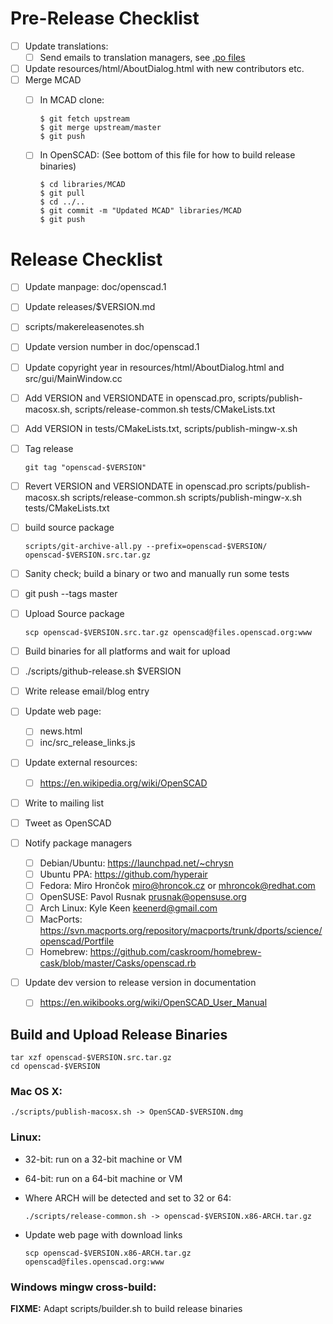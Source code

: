 # Pre-Release Checklist

* [ ] Update translations:
  * [ ] Send emails to translation managers, see [.po files](https://github.com/openscad/openscad/tree/master/locale)
* [ ] Update resources/html/AboutDialog.html with new contributors etc.
* [ ] Merge MCAD
  * [ ] In MCAD clone:

        $ git fetch upstream
        $ git merge upstream/master
        $ git push

  * [ ] In OpenSCAD: (See bottom of this file for how to build release binaries)

        $ cd libraries/MCAD
        $ git pull
        $ cd ../..
        $ git commit -m "Updated MCAD" libraries/MCAD
        $ git push

# Release Checklist

* [ ] Update manpage: doc/openscad.1
* [ ] Update releases/$VERSION.md
* [ ] scripts/makereleasenotes.sh
* [ ] Update version number in doc/openscad.1
* [ ] Update copyright year in resources/html/AboutDialog.html and src/gui/MainWindow.cc
* [ ] Add VERSION and VERSIONDATE in openscad.pro, scripts/publish-macosx.sh, scripts/release-common.sh tests/CMakeLists.txt
* [ ] Add VERSION in tests/CMakeLists.txt, scripts/publish-mingw-x.sh
* [ ] Tag release

      git tag "openscad-$VERSION"

* [ ] Revert VERSION and VERSIONDATE in openscad.pro scripts/publish-macosx.sh scripts/release-common.sh scripts/publish-mingw-x.sh tests/CMakeLists.txt
* [ ] build source package

      scripts/git-archive-all.py --prefix=openscad-$VERSION/ openscad-$VERSION.src.tar.gz

* [ ] Sanity check; build a binary or two and manually run some tests
* [ ] git push --tags master
* [ ] Upload Source package

      scp openscad-$VERSION.src.tar.gz openscad@files.openscad.org:www

* [ ] Build binaries for all platforms and wait for upload
* [ ] ./scripts/github-release.sh $VERSION
* [ ] Write release email/blog entry
* [ ] Update web page:
  * [ ] news.html
  * [ ] inc/src_release_links.js
* [ ] Update external resources:
  * [ ] https://en.wikipedia.org/wiki/OpenSCAD
* [ ] Write to mailing list
* [ ] Tweet as OpenSCAD
* [ ] Notify package managers
  * [ ] Debian/Ubuntu: https://launchpad.net/~chrysn
  * [ ] Ubuntu PPA: https://github.com/hyperair
  * [ ] Fedora: Miro Hrončok <miro@hroncok.cz> or <mhroncok@redhat.com>
  * [ ] OpenSUSE: Pavol Rusnak <prusnak@opensuse.org>
  * [ ] Arch Linux: Kyle Keen <keenerd@gmail.com>
  * [ ] MacPorts: https://svn.macports.org/repository/macports/trunk/dports/science/openscad/Portfile
  * [ ] Homebrew: https://github.com/caskroom/homebrew-cask/blob/master/Casks/openscad.rb
* [ ] Update dev version to release version in documentation
  * [ ] https://en.wikibooks.org/wiki/OpenSCAD_User_Manual

## Build and Upload Release Binaries

    tar xzf openscad-$VERSION.src.tar.gz
    cd openscad-$VERSION

### Mac OS X:

    ./scripts/publish-macosx.sh -> OpenSCAD-$VERSION.dmg

### Linux:

* 32-bit: run on a 32-bit machine or VM
* 64-bit: run on a 64-bit machine or VM

* Where ARCH will be detected and set to 32 or 64:

      ./scripts/release-common.sh -> openscad-$VERSION.x86-ARCH.tar.gz

* Update web page with download links

      scp openscad-$VERSION.x86-ARCH.tar.gz openscad@files.openscad.org:www

### Windows mingw cross-build:

__FIXME:__ Adapt scripts/builder.sh to build release binaries
